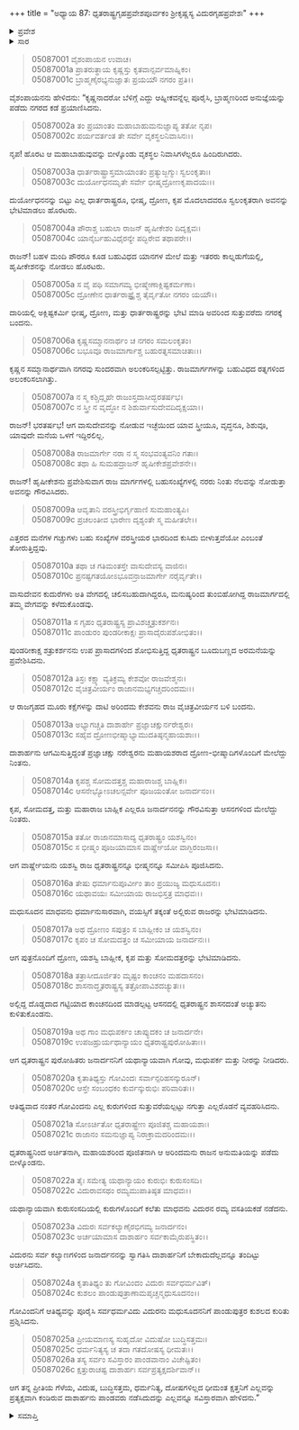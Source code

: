 +++
title = "ಅಧ್ಯಾಯ 87: ಧೃತರಾಷ್ಟ್ರಗೃಹಪ್ರವೇಶಪೂರ್ವಕಂ ಶ್ರೀಕೃಷ್ಣಸ್ಯ ವಿದುರಗೃಹಪ್ರವೇಶಃ"
+++

<details><summary>ಪ್ರವೇಶ</summary>


।।   ಓಂ ಓಂ ನಮೋ ನಾರಾಯಣಾಯ।।   ಶ್ರೀ ವೇದವ್ಯಾಸಾಯ ನಮಃ ।।

ಶ್ರೀ ಕೃಷ್ಣದ್ವೈಪಾಯನ ವೇದವ್ಯಾಸ ವಿರಚಿತ  

**ಶ್ರೀ ಮಹಾಭಾರತ**

**ಉದ್ಯೋಗ ಪರ್ವ**

**ಭಗವದ್ಯಾನ ಪರ್ವ**

**ಅಧ್ಯಾಯ 87**

</details>


<details><summary>ಸಾರ</summary>

ಕೃಷ್ಣನು ಹಸ್ತಿನಾಪುರವನ್ನು ಪ್ರವೇಶಿಸಿ ಧೃತರಾಷ್ಟ್ರನನ್ನು ಮತ್ತು ಇತರ ರಾಜರನ್ನು ಭೇಟಿಯಾದುದು (1-21). ಅನಂತರ ವಿದುರನ ಮನೆಗೆ ನಡೆದುದು (22-26).

</details>


> 05087001 ವೈಶಂಪಾಯನ ಉವಾಚ।  
05087001a ಪ್ರಾತರುತ್ಥಾಯ ಕೃಷ್ಣಸ್ತು ಕೃತವಾನ್ಸರ್ವಮಾಹ್ನಿಕಂ।   
05087001c ಬ್ರಾಹ್ಮಣೈರಭ್ಯನುಜ್ಞಾತಃ ಪ್ರಯಯೌ ನಗರಂ ಪ್ರತಿ।।

ವೈಶಂಪಾಯನನು ಹೇಳಿದನು: “ಕೃಷ್ಣನಾದರೋ ಬೆಳಿಗ್ಗೆ ಎದ್ದು ಆಹ್ನೀಕವನ್ನೆಲ್ಲ ಪೂರೈಸಿ, ಬ್ರಾಹ್ಮಣರಿಂದ ಅನುಜ್ಞೆಯನ್ನು ಪಡೆದು ನಗರದ ಕಡೆ ಪ್ರಯಾಣಿಸಿದನು.

> 05087002a ತಂ ಪ್ರಯಾಂತಂ ಮಹಾಬಾಹುಮನುಜ್ಞಾಪ್ಯ ತತೋ ನೃಪ।  
05087002c ಪರ್ಯವರ್ತಂತ ತೇ ಸರ್ವೇ ವೃಕಸ್ಥಲನಿವಾಸಿನಃ।।

ನೃಪ! ಹೊರಟ ಆ ಮಹಾಬಾಹುವುವನ್ನು ಬೀಳ್ಕೊಂಡು ವೃಕಸ್ಥಲ ನಿವಾಸಿಗಳೆಲ್ಲರೂ ಹಿಂದಿರುಗಿದರು.

> 05087003a ಧಾರ್ತರಾಷ್ಟ್ರಾಸ್ತಮಾಯಾಂತಂ ಪ್ರತ್ಯುಜ್ಜಗ್ಮುಃ ಸ್ವಲಂಕೃತಾಃ।  
05087003c ದುರ್ಯೋಧನಮೃತೇ ಸರ್ವೇ ಭೀಷ್ಮದ್ರೋಣಕೃಪಾದಯಃ।।

ದುರ್ಯೋಧನನನ್ನು ಬಿಟ್ಟು ಎಲ್ಲ ಧಾರ್ತರಾಷ್ಟ್ರರೂ, ಭೀಷ್ಮ, ದ್ರೋಣ, ಕೃಪ ಮೊದಲಾದವರೂ ಸ್ವಲಂಕೃತರಾಗಿ ಅವನನ್ನು ಭೇಟಿಮಾಡಲು ಹೊರಟರು.

> 05087004a ಪೌರಾಶ್ಚ ಬಹುಲಾ ರಾಜನ್ ಹೃಷೀಕೇಶಂ ದಿದೃಕ್ಷವಃ।   
05087004c ಯಾನೈರ್ಬಹುವಿಧೈರನ್ಯೇ ಪದ್ಭಿರೇವ ತಥಾಪರೇ।।

ರಾಜನ್! ಬಹಳ ಮಂದಿ ಪೌರರೂ ಕೂಡ ಬಹುವಿಧದ ಯಾನಗಳ ಮೇಲೆ ಮತ್ತು ಇತರರು ಕಾಲ್ನಡುಗೆಯಲ್ಲಿ, ಹೃಷೀಕೇಶನನ್ನು ನೋಡಲು ಹೊರಟರು.

> 05087005a ಸ ವೈ ಪಥಿ ಸಮಾಗಮ್ಯ ಭೀಷ್ಮೇಣಾಕ್ಲಿಷ್ಟಕರ್ಮಣಾ।  
05087005c ದ್ರೋಣೇನ ಧಾರ್ತರಾಷ್ಟ್ರೈಶ್ಚ ತೈರ್ವೃತೋ ನಗರಂ ಯಯೌ।।

ದಾರಿಯಲ್ಲಿ ಅಕ್ಲಿಷ್ಟಕರ್ಮಿ ಭೀಷ್ಮ, ದ್ರೋಣ, ಮತ್ತು ಧಾರ್ತರಾಷ್ಟ್ರರನ್ನು ಭೇಟಿ ಮಾಡಿ ಅವರಿಂದ ಸುತ್ತುವರೆದು ನಗರಕ್ಕೆ ಬಂದನು.

> 05087006a ಕೃಷ್ಣಸಮ್ಮಾನನಾರ್ಥಂ ಚ ನಗರಂ ಸಮಲಂಕೃತಂ।  
05087006c ಬಭೂವೂ ರಾಜಮಾರ್ಗಾಶ್ಚ ಬಹುರತ್ನಸಮಾಚಿತಾಃ।।

ಕೃಷ್ಣನ ಸಮ್ಮಾನಾರ್ಥವಾಗಿ ನಗರವು ಸುಂದರವಾಗಿ ಅಲಂಕರಿಸಲ್ಪಟ್ಟಿತ್ತು. ರಾಜಮಾರ್ಗಗಳನ್ನು ಬಹುವಿಧದ ರತ್ನಗಳಿಂದ ಅಲಂಕರಿಸಲಾಗಿತ್ತು.

> 05087007a ನ ಸ್ಮ ಕಶ್ಚಿದ್ಗೃಹೇ ರಾಜಂಸ್ತದಾಸೀದ್ಭರತರ್ಷಭ।   
05087007c ನ ಸ್ತ್ರೀ ನ ವೃದ್ಧೋ ನ ಶಿಶುರ್ವಾಸುದೇವದಿದೃಕ್ಷಯಾ।।

ರಾಜನ್! ಭರತರ್ಷಭ! ಆಗ ವಾಸುದೇವನನ್ನು ನೋಡುವ ಇಚ್ಛೆಯಿಂದ ಯಾವ ಸ್ತ್ರೀಯೂ, ವೃದ್ಧನೂ, ಶಿಶುವೂ, ಯಾವುದೇ ಮನೆಯ ಒಳಗೆ ಇದ್ದಿರಲಿಲ್ಲ.

> 05087008a ರಾಜಮಾರ್ಗೇ ನರಾ ನ ಸ್ಮ ಸಂಭವಂತ್ಯವನಿಂ ಗತಾಃ।  
05087008c ತಥಾ ಹಿ ಸುಮಹದ್ರಾಜನ್ ಹೃಷೀಕೇಶಪ್ರವೇಶನೇ।।

ರಾಜನ್! ಹೃಷೀಕೇಶನು ಪ್ರವೇಶಿಸುವಾಗ ರಾಜ ಮಾರ್ಗಗಳಲ್ಲಿ ಬಹುಸಂಖ್ಯೆಗಳಲ್ಲಿ ನರರು ನಿಂತು ನೆಲವನ್ನು ನೋಡುತ್ತಾ ಅವನನ್ನು ಗೌರವಿಸಿದರು.

> 05087009a ಆವೃತಾನಿ ವರಸ್ತ್ರೀಭಿರ್ಗೃಹಾಣಿ ಸುಮಹಾಂತ್ಯಪಿ।  
05087009c ಪ್ರಚಲಂತೀವ ಭಾರೇಣ ದೃಶ್ಯಂತೇ ಸ್ಮ ಮಹೀತಲೇ।।

ಎತ್ತರದ ಮನೆಗಳ ಗಚ್ಚುಗಳು ಬಹು ಸಂಖ್ಯೆಗಳ ವರಸ್ತ್ರೀಯರ ಭಾರದಿಂದ ಕುಸಿದು ಬೀಳುತ್ತವೆಯೋ ಎಂಬಂತೆ ತೋರುತ್ತಿದ್ದವು.

> 05087010a ತಥಾ ಚ ಗತಿಮಂತಸ್ತೇ ವಾಸುದೇವಸ್ಯ ವಾಜಿನಃ।  
05087010c ಪ್ರನಷ್ಟಗತಯೋಽಭೂವನ್ರಾಜಮಾರ್ಗೇ ನರೈರ್ವೃತೇ।।

ವಾಸುದೇವನ ಕುದುರೆಗಳು ಅತಿ ವೇಗದಲ್ಲಿ ಚಲಿಸಬಹುದಾಗಿದ್ದರೂ, ಮನುಷ್ಯರಿಂದ ತುಂಬಿಹೋಗಿದ್ದ ರಾಜಮಾರ್ಗದಲ್ಲಿ ತಮ್ಮ ವೇಗವನ್ನು ಕಳೆದುಕೊಂಡವು.

> 05087011a ಸ ಗೃಹಂ ಧೃತರಾಷ್ಟ್ರಸ್ಯ ಪ್ರಾವಿಶಚ್ಚತ್ರುಕರ್ಶನಃ।  
05087011c ಪಾಂಡುರಂ ಪುಂಡರೀಕಾಕ್ಷಃ ಪ್ರಾಸಾದೈರುಪಶೋಭಿತಂ।।

ಪುಂಡರೀಕಾಕ್ಷ ಶತ್ರುಕರ್ಶನನು ಉಪ ಪ್ರಾಸಾದಗಳಿಂದ ಶೋಭಿಸುತ್ತಿದ್ದ ಧೃತರಾಷ್ಟ್ರನ ಬೂದುಬಣ್ಣದ ಅರಮನೆಯನ್ನು ಪ್ರವೇಶಿಸಿದನು.

> 05087012a ತಿಸ್ರಃ ಕಕ್ಷ್ಯಾ ವ್ಯತಿಕ್ರಮ್ಯ ಕೇಶವೋ ರಾಜವೇಶ್ಮನಃ।  
05087012c ವೈಚಿತ್ರವೀರ್ಯಂ ರಾಜಾನಮಭ್ಯಗಚ್ಚದರಿಂದಮಃ।।

ಆ ರಾಜಗೃಹದ ಮೂರು ಕಕ್ಷೆಗಳನ್ನು ದಾಟಿ ಅರಿಂದಮ ಕೇಶವನು ರಾಜ ವೈಚಿತ್ರವೀರ್ಯನ ಬಳಿ ಬಂದನು.

> 05087013a ಅಭ್ಯಾಗಚ್ಚತಿ ದಾಶಾರ್ಹೇ ಪ್ರಜ್ಞಾಚಕ್ಷುರ್ನರೇಶ್ವರಃ।  
05087013c ಸಹೈವ ದ್ರೋಣಭೀಷ್ಮಾಭ್ಯಾಮುದತಿಷ್ಠನ್ಮಹಾಯಶಾಃ।।

ದಾಶಾರ್ಹನು ಆಗಮಿಸುತ್ತಿದ್ದಂತೆ ಪ್ರಜ್ಞಾಚಕ್ಷು ನರೇಶ್ವರನು ಮಹಾಯಶರಾದ ದ್ರೋಣ-ಭೀಷ್ಮಾದಿಗಳೊಂದಿಗೆ ಮೇಲೆದ್ದು ನಿಂತನು.

> 05087014a ಕೃಪಶ್ಚ ಸೋಮದತ್ತಶ್ಚ ಮಹಾರಾಜಶ್ಚ ಬಾಹ್ಲಿಕಃ।  
05087014c ಆಸನೇಭ್ಯೋಽಚಲನ್ಸರ್ವೇ ಪೂಜಯಂತೋ ಜನಾರ್ದನಂ।।

ಕೃಪ, ಸೋಮದತ್ತ, ಮತ್ತು ಮಹಾರಾಜ ಬಾಹ್ಲಿಕ ಎಲ್ಲರೂ ಜನಾರ್ದನನನ್ನು ಗೌರವಿಸುತ್ತಾ ಆಸನಗಳಿಂದ ಮೇಲೆದ್ದು ನಿಂತರು.

> 05087015a ತತೋ ರಾಜಾನಮಾಸಾದ್ಯ ಧೃತರಾಷ್ಟ್ರಂ ಯಶಸ್ವಿನಂ।   
05087015c ಸ ಭೀಷ್ಮಂ ಪೂಜಯಾಮಾಸ ವಾರ್ಷ್ಣೇಯೋ ವಾಗ್ಭಿರಂಜಸಾ।।

ಆಗ ವಾರ್ಷ್ಣೇಯನು ಯಶಸ್ವಿ ರಾಜ ಧೃತರಾಷ್ಟ್ರನನ್ನೂ ಭೀಷ್ಮನನ್ನೂ ಸಮೀಪಿಸಿ ಪೂಜಿಸಿದನು.

> 05087016a ತೇಷು ಧರ್ಮಾನುಪೂರ್ವೀಂ ತಾಂ ಪ್ರಯುಜ್ಯ ಮಧುಸೂದನಃ।  
05087016c ಯಥಾವಯಃ ಸಮೀಯಾಯ ರಾಜಭಿಸ್ತತ್ರ ಮಾಧವಃ।।

ಮಧುಸೂದನ ಮಾಧವನು ಧರ್ಮಾನುಸಾರವಾಗಿ, ವಯಸ್ಸಿಗೆ ತಕ್ಕಂತೆ ಅಲ್ಲಿರುವ ರಾಜರನ್ನು ಭೇಟಿಮಾಡಿದನು.

> 05087017a ಅಥ ದ್ರೋಣಂ ಸಪುತ್ರಂ ಸ ಬಾಹ್ಲೀಕಂ ಚ ಯಶಸ್ವಿನಂ।  
05087017c ಕೃಪಂ ಚ ಸೋಮದತ್ತಂ ಚ ಸಮೀಯಾಯ ಜನಾರ್ದನಃ।।

ಆಗ ಪುತ್ರನೊಂದಿಗೆ ದ್ರೋಣ, ಯಶಸ್ವಿ ಬಾಹ್ಲೀಕ, ಕೃಪ ಮತ್ತು ಸೋಮದತ್ತರನ್ನು ಭೇಟಿಮಾಡಿದನು.

> 05087018a ತತ್ರಾಸೀದೂರ್ಜಿತಂ ಮೃಷ್ಟಂ ಕಾಂಚನಂ ಮಹದಾಸನಂ।   
05087018c ಶಾಸನಾದ್ಧೃತರಾಷ್ಟ್ರಸ್ಯ ತತ್ರೋಪಾವಿಶದಚ್ಯುತಃ।।

ಅಲ್ಲಿದ್ದ ದೊಡ್ಡದಾದ ಗಟ್ಟಿಯಾದ ಕಾಂಚನದಿಂದ ಮಾಡಲ್ಪಟ್ಟ ಆಸನದಲ್ಲಿ ಧೃತರಾಷ್ಟ್ರನ ಶಾಸನದಂತೆ ಅಚ್ಯುತನು ಕುಳಿತುಕೊಂಡನು.

> 05087019a ಅಥ ಗಾಂ ಮಧುಪರ್ಕಂ ಚಾಪ್ಯುದಕಂ ಚ ಜನಾರ್ದನೇ।  
05087019c ಉಪಜಹ್ರುರ್ಯಥಾನ್ಯಾಯಂ ಧೃತರಾಷ್ಟ್ರಪುರೋಹಿತಾಃ।।

ಆಗ ಧೃತರಾಷ್ಟ್ರನ ಪುರೋಹಿತರು ಜನಾರ್ದನನಿಗೆ ಯಥಾನ್ಯಾಯವಾಗಿ ಗೋವು, ಮಧುಪರ್ಕ ಮತ್ತು ನೀರನ್ನು ನೀಡಿದರು.

> 05087020a ಕೃತಾತಿಥ್ಯಸ್ತು ಗೋವಿಂದಃ ಸರ್ವಾನ್ಪರಿಹಸನ್ಕುರೂನ್।  
05087020c ಆಸ್ತೇ ಸಂಬಂಧಕಂ ಕುರ್ವನ್ಕುರುಭಿಃ ಪರಿವಾರಿತಃ।।

ಆತಿಥ್ಯವಾದ ನಂತರ ಗೋವಿಂದನು ಎಲ್ಲ ಕುರುಗಳಿಂದ ಸುತ್ತುವರೆಯಲ್ಪಟ್ಟು ನಗುತ್ತಾ ಎಲ್ಲರೊಡನೆ ವ್ಯವಹರಿಸಿದನು.

> 05087021a ಸೋಽರ್ಚಿತೋ ಧೃತರಾಷ್ಟ್ರೇಣ ಪೂಜಿತಶ್ಚ ಮಹಾಯಶಾಃ।   
05087021c ರಾಜಾನಂ ಸಮನುಜ್ಞಾಪ್ಯ ನಿರಾಕ್ರಾಮದರಿಂದಮಃ।।

ಧೃತರಾಷ್ಟ್ರನಿಂದ ಅರ್ಚಿತನಾಗಿ, ಮಹಾಯಶರಿಂದ ಪೂಜಿತನಾಗಿ ಆ ಅರಿಂದಮನು ರಾಜನ ಅನುಮತಿಯನ್ನು ಪಡೆದು ಬೀಳ್ಕೊಂಡನು.

> 05087022a ತೈಃ ಸಮೇತ್ಯ ಯಥಾನ್ಯಾಯಂ ಕುರುಭಿಃ ಕುರುಸಂಸದಿ।  
05087022c ವಿದುರಾವಸಥಂ ರಮ್ಯಮುಪಾತಿಷ್ಠತ ಮಾಧವಃ।।

ಯಥಾನ್ಯಾಯವಾಗಿ ಕುರುಸಂಸದಿಯಲ್ಲಿ ಕುರುಗಳೊಂದಿಗೆ ಕಲೆತು ಮಾಧವನು ವಿದುರನ ರಮ್ಯ ವಸತಿಯಕಡೆ ನಡೆದನು.

> 05087023a ವಿದುರಃ ಸರ್ವಕಲ್ಯಾಣೈರಭಿಗಮ್ಯ ಜನಾರ್ದನಂ।  
05087023c ಅರ್ಚಯಾಮಾಸ ದಾಶಾರ್ಹಂ ಸರ್ವಕಾಮೈರುಪಸ್ಥಿತಂ।।

ವಿದುರನು ಸರ್ವ ಕಲ್ಯಾಣಗಳಿಂದ ಜನಾರ್ದನನನ್ನು ಸ್ವಾಗತಿಸಿ ದಾಶಾರ್ಹನಿಗೆ ಬೇಕಾದುದೆಲ್ಲವನ್ನೂ ತಂದಿಟ್ಟು ಅರ್ಚಿಸಿದನು.

> 05087024a ಕೃತಾತಿಥ್ಯಂ ತು ಗೋವಿಂದಂ ವಿದುರಃ ಸರ್ವಧರ್ಮವಿತ್।  
05087024c ಕುಶಲಂ ಪಾಂಡುಪುತ್ರಾಣಾಮಪೃಚ್ಚನ್ಮಧುಸೂದನಂ।।

ಗೋವಿಂದನಿಗೆ ಆತಿಥ್ಯವನ್ನು ಪೂರೈಸಿ ಸರ್ವಧರ್ಮವಿದು ವಿದುರನು ಮಧುಸೂದನನಿಗೆ ಪಾಂಡುಪುತ್ರರ ಕುಶಲದ ಕುರಿತು ಪ್ರಶ್ನಿಸಿದನು.

> 05087025a ಪ್ರೀಯಮಾಣಸ್ಯ ಸುಹೃದೋ ವಿದುಷೋ ಬುದ್ಧಿಸತ್ತಮಃ।  
05087025c ಧರ್ಮನಿತ್ಯಸ್ಯ ಚ ತದಾ ಗತದೋಷಸ್ಯ ಧೀಮತಃ।।  
05087026a ತಸ್ಯ ಸರ್ವಂ ಸವಿಸ್ತಾರಂ ಪಾಂಡವಾನಾಂ ವಿಚೇಷ್ಟಿತಂ।  
05087026c ಕ್ಷತ್ತುರಾಚಷ್ಟ ದಾಶಾರ್ಹಃ ಸರ್ವಪ್ರತ್ಯಕ್ಷದರ್ಶಿವಾನ್।।

ಆಗ ತನ್ನ ಪ್ರೀತಿಯ ಗೆಳೆಯ, ವಿದುಷ, ಬುದ್ಧಿಸತ್ತಮ, ಧರ್ಮನಿತ್ಯ, ದೋಷಗಳಿಲ್ಲದ ಧೀಮಂತ ಕ್ಷತ್ತನಿಗೆ ಎಲ್ಲವನ್ನು ಪ್ರತ್ಯಕ್ಷವಾಗಿ ಕಂಡಿರುವ ದಾಶಾರ್ಹನು ಪಾಂಡವರು ನಡೆಸಿದುದನ್ನು ಎಲ್ಲವನ್ನೂ ಸವಿಸ್ತಾರವಾಗಿ ಹೇಳಿದನು.”



<details><summary>ಸಮಾಪ್ತಿ</summary>


ಇತಿ ಶ್ರೀ ಮಹಾಭಾರತೇ ಉದ್ಯೋಗ ಪರ್ವಣಿ ಭಗವದ್ಯಾನ ಪರ್ವಣಿ ಧೃತರಾಷ್ಟ್ರಗೃಹಪ್ರವೇಶಪೂರ್ವಕಂ ಶ್ರೀಕೃಷ್ಣಸ್ಯ ವಿದುರಗೃಹಪ್ರವೇಶೇ ಸಪ್ತಶೀತಿತಮೋಽಧ್ಯಾಯಃ।  
ಇದು ಶ್ರೀ ಮಹಾಭಾರತದಲ್ಲಿ ಉದ್ಯೋಗ ಪರ್ವದಲ್ಲಿ ಭಗವದ್ಯಾನ ಪರ್ವದಲ್ಲಿ ಧೃತರಾಷ್ಟ್ರನ ಗೃಹಪ್ರವೇಶದ ಪೂರ್ವಕವಾಗಿ ಶ್ರೀಕೃಷ್ಣನು ವಿದುರನ ಗೃಹಪ್ರವೇಶಿಸಿದುದು ಎನ್ನುವ ಎಂಭತ್ತೇಳನೆಯ ಅಧ್ಯಾಯವು.


</details>
